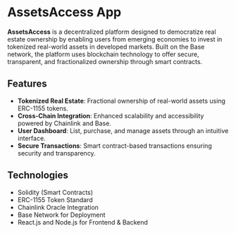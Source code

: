 # AssetsAccess App

**AssetsAccess** is a decentralized platform designed to democratize real estate ownership by enabling users from emerging economies to invest in tokenized real-world assets in developed markets. Built on the Base network, the platform uses blockchain technology to offer secure, transparent, and fractionalized ownership through smart contracts.

## Features

- **Tokenized Real Estate**: Fractional ownership of real-world assets using ERC-1155 tokens.
- **Cross-Chain Integration**: Enhanced scalability and accessibility powered by Chainlink and Base.
- **User Dashboard**: List, purchase, and manage assets through an intuitive interface.
- **Secure Transactions**: Smart contract-based transactions ensuring security and transparency.

## Technologies

- Solidity (Smart Contracts)
- ERC-1155 Token Standard
- Chainlink Oracle Integration
- Base Network for Deployment
- React.js and Node.js for Frontend & Backend

